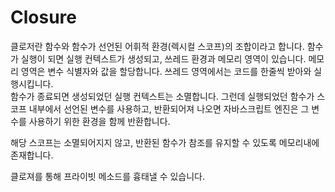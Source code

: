 # Closure

클로저란 함수와 함수가 선언된 어휘적 환경(렉시컬 스코프)의 조합이라고 합니다.
함수가 실행이 되면 실행 컨텍스트가 생성되고, 쓰레드 환경과 메모리 영역이 있습니다.
메모리 영역은 변수 식별자와 값을 할당합니다. 쓰레드 영역에서는 코드를 한줄씩 받아와 실행시킵니다.  
함수가 종료되면 생성되었던 실행 컨텍스트는 소멸합니다.
그런데 실행되었던 함수가 스코프 내부에서 선언된 변수를 사용하고, 반환되어져 나오면 자바스크립트 엔진은 그 변수를 사용하기 위한 환경을 함께 반환합니다.

해당 스코프는 소멸되어지지 않고, 반환된 함수가 참조를 유지할 수 있도록 메모리내에 존재합니다.

클로져를 통해 프라이빗 메소드를 흉태낼 수 있습니다.
